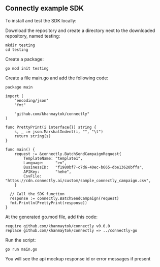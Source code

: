 ## Connectly example SDK

To install and test the SDK locally:

Download the repository and create a directory next to the downloaded repository, named testing:

    mkdir testing
    cd testing

Create a package:

    go mod init testing

Create a file main.go and add the following code:

```golang
package main

import (
	"encoding/json"
	"fmt"

	"github.com/khanmaytok/connectly"
)

func PrettyPrint(i interface{}) string {
	s, _ := json.MarshalIndent(i, "", "\t")
	return string(s)
}

func main() {
	request := &connectly.BatchSendCampaignRequest{
		TemplateName: "template1",
		Language:     "en",
		BusinessID:   "f1980bf7-c7d6-40ec-b665-dbe13620bffa",
		APIKey:       "hehe",
		CsvFile:      "https://cdn.connectly.ai/custom/sample_connectly_campaign.csv",
	}

  // Call the SDK function
  response := connectly.BatchSendCampaign(request)
  fmt.Println(PrettyPrint(response))
}
```

At the generated go.mod file, add this code:

    require github.com/khanmaytok/connectly v0.0.0
    replace github.com/khanmaytok/connectly => ../connectly-go

Run the script:

    go run main.go

You will see the api mockup response id or error messages if present

